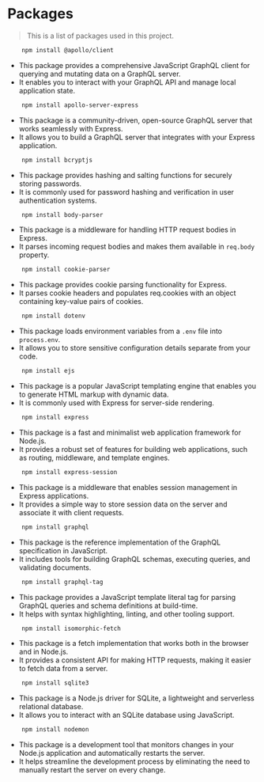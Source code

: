 # Packages

> This is a list of packages used in this project.

```bash
    npm install @apollo/client
```

* This package provides a comprehensive JavaScript GraphQL client for querying and mutating data on a GraphQL server.
* It enables you to interact with your GraphQL API and manage local application state.

```bash
    npm install apollo-server-express
```

* This package is a community-driven, open-source GraphQL server that works seamlessly with Express.
* It allows you to build a GraphQL server that integrates with your Express application.

```bash
    npm install bcryptjs
```

* This package provides hashing and salting functions for securely storing passwords.
* It is commonly used for password hashing and verification in user authentication systems.

```bash
    npm install body-parser
```

* This package is a middleware for handling HTTP request bodies in Express.
* It parses incoming request bodies and makes them available in `req.body` property.

```bash
    npm install cookie-parser
```

* This package provides cookie parsing functionality for Express.
* It parses cookie headers and populates req.cookies with an object containing key-value pairs of cookies.

```bash
    npm install dotenv
```

* This package loads environment variables from a `.env` file into `process.env`.
* It allows you to store sensitive configuration details separate from your code.

```bash
    npm install ejs
```

* This package is a popular JavaScript templating engine that enables you to generate HTML markup with dynamic data.
* It is commonly used with Express for server-side rendering.

```bash
    npm install express
```

* This package is a fast and minimalist web application framework for Node.js.
* It provides a robust set of features for building web applications, such as routing, middleware, and template engines.

```bash
    npm install express-session
```

* This package is a middleware that enables session management in Express applications.
* It provides a simple way to store session data on the server and associate it with client requests.

```bash
    npm install graphql
```

* This package is the reference implementation of the GraphQL specification in JavaScript.
* It includes tools for building GraphQL schemas, executing queries, and validating documents.

```bash
    npm install graphql-tag
```

* This package provides a JavaScript template literal tag for parsing GraphQL queries and schema definitions at build-time.
* It helps with syntax highlighting, linting, and other tooling support.

```bash
    npm install isomorphic-fetch
```

* This package is a fetch implementation that works both in the browser and in Node.js.
* It provides a consistent API for making HTTP requests, making it easier to fetch data from a server.

```bash
    npm install sqlite3 
```

* This package is a Node.js driver for SQLite, a lightweight and serverless relational database.
* It allows you to interact with an SQLite database using JavaScript.

```bash
    npm install nodemon 
```

* This package is a development tool that monitors changes in your Node.js application and automatically restarts the server.
* It helps streamline the development process by eliminating the need to manually restart the server on every change.
